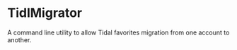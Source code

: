 # TidlMigrator
A command line utility to allow Tidal favorites migration from one account to another.
